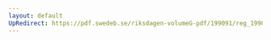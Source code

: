```yaml
---
layout: default
UpRedirect: https://pdf.swedeb.se/riksdagen-volumeG-pdf/199091/reg_199091_FiU/reg_199091_FiU_0018.pdf
---
```

